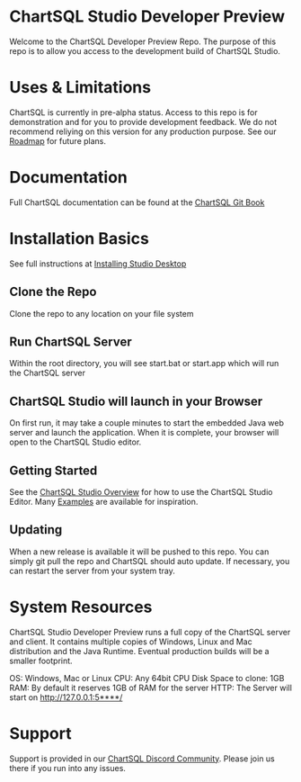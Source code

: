 # ChartSQL Studio Developer Preview
Welcome to the ChartSQL Developer Preview Repo. The purpose of this repo is to allow you access to the development build of ChartSQL Studio.

# Uses & Limitations
ChartSQL is currently in pre-alpha status. Access to this repo is for demonstration and for you to provide development feedback. We do not recommend reliying on this version for any production purpose. See our [Roadmap](https://itr8studios.gitbook.io/chartsql/QY9tx3OTrQdien8dGApA/product-and-community/roadmap) for future plans.

# Documentation
Full ChartSQL documentation can be found at the [ChartSQL Git Book](https://itr8studios.gitbook.io/chartsql/QY9tx3OTrQdien8dGApA/)

# Installation Basics
See full instructions at [Installing Studio Desktop](https://itr8studios.gitbook.io/chartsql/QY9tx3OTrQdien8dGApA/chartsql-studio/installing-studio-desktop)

## Clone the Repo
Clone the repo to any location on your file system

## Run ChartSQL Server
Within the root directory, you will see start.bat or start.app which will run the ChartSQL server

## ChartSQL Studio will launch in your Browser
On first run, it may take a couple minutes to start the embedded Java web server and launch the application. When it is complete, your browser will open to the ChartSQL Studio editor.

## Getting Started
See the [ChartSQL Studio Overview](https://itr8studios.gitbook.io/chartsql/QY9tx3OTrQdien8dGApA/chartsql-studio/overview0) for how to use the ChartSQL Studio Editor. Many [Examples](https://itr8studios.gitbook.io/chartsql/QY9tx3OTrQdien8dGApA/basics/example-charts) are available for inspiration.

## Updating
When a new release is available it will be pushed to this repo. You can simply git pull the repo and ChartSQL should auto update. If necessary, you can restart the server from your system tray.

# System Resources
ChartSQL Studio Developer Preview runs a full copy of the ChartSQL server and client. It contains multiple copies of Windows, Linux and Mac distribution and the Java Runtime. Eventual production builds will be a smaller footprint.

OS: Windows, Mac or Linux
CPU: Any 64bit CPU
Disk Space to clone: 1GB
RAM: By default it reserves 1GB of RAM for the server
HTTP: The Server will start on http://127.0.0.1:5****/

# Support
Support is provided in our [ChartSQL Discord Community](https://discord.gg/UbHYA6nyTg). Please join us there if you run into any issues.